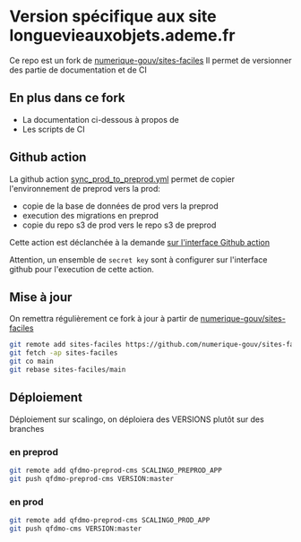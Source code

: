 # Version spécifique aux site longuevieauxobjets.ademe.fr

Ce repo est un fork de [numerique-gouv/sites-faciles](https://github.com/numerique-gouv/sites-faciles)
Il permet de versionner des partie de documentation et de CI

## En plus dans ce fork

- La documentation ci-dessous à propos de 
- Les scripts de CI

## Github action

La github action [sync_prod_to_preprod.yml](.github/workflows/sync_prod_to_preprod.yml) permet de copier l'environnement de preprod vers la prod:

- copie de la base de données de prod vers la preprod
- execution des migrations en preprod
- copie du repo s3 de prod vers le repo s3 de preprod

Cette action est déclanchée à la demande [sur l'interface Github action](https://github.com/incubateur-ademe/qfdmo-sites-faciles/actions/workflows/sync_databases.yml)

Attention, un ensemble de `secret key` sont à configurer sur l'interface github pour l'execution de cette action.

## Mise à jour

On remettra régulièrement ce fork à jour à partir de [numerique-gouv/sites-faciles](https://github.com/numerique-gouv/sites-faciles)

```sh
git remote add sites-faciles https://github.com/numerique-gouv/sites-faciles.git
git fetch -ap sites-faciles
git co main
git rebase sites-faciles/main
```

## Déploiement

Déploiement sur scalingo, on déploiera des VERSIONS plutôt sur des branches

### en preprod

```sh
git remote add qfdmo-preprod-cms SCALINGO_PREPROD_APP
git push qfdmo-preprod-cms VERSION:master
```

### en prod

```sh
git remote add qfdmo-preprod-cms SCALINGO_PROD_APP
git push qfdmo-cms VERSION:master
```
